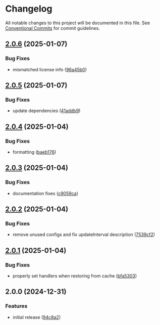 # Changelog

All notable changes to this project will be documented in this file. See
[Conventional Commits](https://conventionalcommits.org) for commit guidelines.

## [2.0.6](https://github.com/jabrown93/homebridge-philips-hue-sync-box-v2/compare/v2.0.5...v2.0.6) (2025-01-07)

### Bug Fixes

* mismatched license info ([96a45b0](https://github.com/jabrown93/homebridge-philips-hue-sync-box-v2/commit/96a45b01e53aa28ae0f1f81373056bc89180e2a4))

## [2.0.5](https://github.com/jabrown93/homebridge-philips-hue-sync-box-v2/compare/v2.0.4...v2.0.5) (2025-01-07)

### Bug Fixes

* update dependencies ([41addb9](https://github.com/jabrown93/homebridge-philips-hue-sync-box-v2/commit/41addb9d97b25428ca4f052a3d2f0ddfaef2ab0f))

## [2.0.4](https://github.com/jabrown93/homebridge-philips-hue-sync-box-v2/compare/v2.0.3...v2.0.4) (2025-01-04)

### Bug Fixes

* formatting ([baeb176](https://github.com/jabrown93/homebridge-philips-hue-sync-box-v2/commit/baeb176c85a231acfdaec703e73fb84d7c2cb300))

## [2.0.3](https://github.com/jabrown93/homebridge-philips-hue-sync-box-v2/compare/v2.0.2...v2.0.3) (2025-01-04)

### Bug Fixes

* documentation fixes ([c9059ca](https://github.com/jabrown93/homebridge-philips-hue-sync-box-v2/commit/c9059caa6665186079fb3f699cf0a7aa388e0031))

## [2.0.2](https://github.com/jabrown93/homebridge-philips-hue-sync-box-v2/compare/v2.0.1...v2.0.2) (2025-01-04)

### Bug Fixes

* remove unused configs and fix updateInterval description ([7539cf2](https://github.com/jabrown93/homebridge-philips-hue-sync-box-v2/commit/7539cf2ddedabf966057791106d126d2ccb814a9))

## [2.0.1](https://github.com/jabrown93/homebridge-philips-hue-sync-box-v2/compare/v2.0.0...v2.0.1) (2025-01-04)

### Bug Fixes

* properly set handlers when restoring from cache ([bfa5303](https://github.com/jabrown93/homebridge-philips-hue-sync-box-v2/commit/bfa5303955cff2c7939978050f67eb16817e92c4))

## 2.0.0 (2024-12-31)

### Features

* initial release ([94c8a2](https://github.com/jabrown93/homebridge-philips-hue-sync-box-v2/commit/94c8a2bed2d96badc0e73941f328d9b4fb1ede5c))
